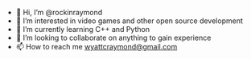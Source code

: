- 👋 Hi, I’m @rockinraymond
- 👀 I’m interested in video games and other open source development
- 🌱 I’m currently learning C++ and Python
- 💞️ I’m looking to collaborate on anything to gain experience
- 📫 How to reach me wyattcraymond@gmail.com

<!---
rockinraymond/rockinraymond is a ✨ special ✨ repository because its `README.md` (this file) appears on your GitHub profile.
You can click the Preview link to take a look at your changes.
--->
